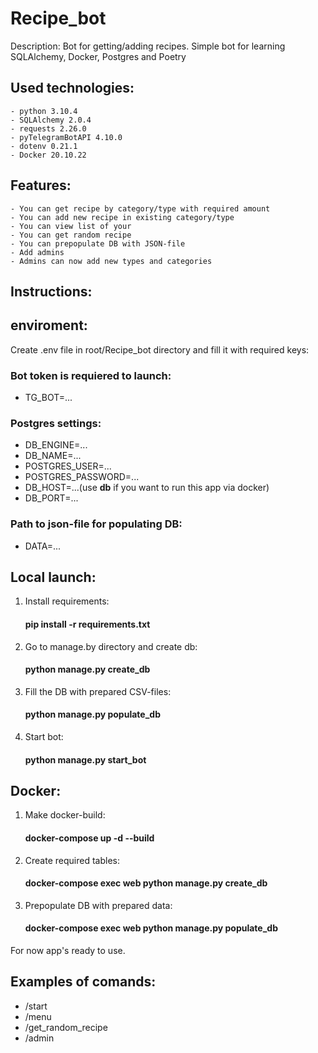 # Recipe_bot

Description: Bot for getting/adding recipes.
Simple bot for learning SQLAlchemy, Docker, Postgres and Poetry


Used technologies:
-
    - python 3.10.4
    - SQLAlchemy 2.0.4
    - requests 2.26.0
    - pyTelegramBotAPI 4.10.0
    - dotenv 0.21.1
    - Docker 20.10.22
Features:
-
    - You can get recipe by category/type with required amount
    - You can add new recipe in existing category/type
    - You can view list of your
    - You can get random recipe
    - You can prepopulate DB with JSON-file
    - Add admins
    - Admins can now add new types and categories

Instructions:
-
## enviroment:
Create .env file in root/Recipe_bot directory and fill it with required keys:

### Bot token is requiered to launch:
- TG_BOT=...
### Postgres settings:
- DB_ENGINE=...
- DB_NAME=...
- POSTGRES_USER=...
- POSTGRES_PASSWORD=...
- DB_HOST=...(use <b>db</b> if you want to run this app via docker)
- DB_PORT=...
### Path to json-file for populating DB:
- DATA=...


## Local launch:

1. Install requirements:
    #### pip install -r requirements.txt
2. Go to manage.by directory and create db:
    #### python manage.py create_db
3. Fill the DB with prepared CSV-files:
    #### python manage.py populate_db
4. Start bot:
    #### python manage.py start_bot


## Docker:
1. Make docker-build:
    #### docker-compose up -d --build
2. Create required tables:
    #### docker-compose exec web python manage.py create_db
3. Prepopulate DB with prepared data:
    ####  docker-compose exec web python manage.py populate_db


For now app's ready to use.


Examples of comands:
-
  - /start
  - /menu
  - /get_random_recipe
  - /admin